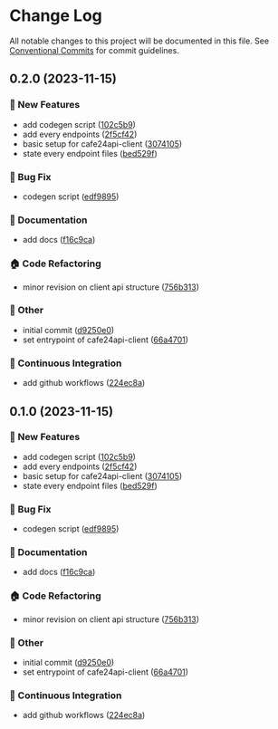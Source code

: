 # Change Log

All notable changes to this project will be documented in this file.
See [Conventional Commits](https://conventionalcommits.org) for commit guidelines.

## 0.2.0 (2023-11-15)

### :rocket: New Features

- add codegen script ([102c5b9](https://github.com/shepherd231/cafe24api-client/commit/102c5b95a7b5c46e38f3c74c4ca7a56df4ef8193))
- add every endpoints ([2f5cf42](https://github.com/shepherd231/cafe24api-client/commit/2f5cf4227ec842eb5dac84df3af8aeabbedf32e4))
- basic setup for cafe24api-client ([3074105](https://github.com/shepherd231/cafe24api-client/commit/3074105314c58717d17be61d06aac8ea10076ab4))
- state every endpoint files ([bed529f](https://github.com/shepherd231/cafe24api-client/commit/bed529f926e46a672b8c1fc1b8807b7e31406d5f))

### :bug: Bug Fix

- codegen script ([edf9895](https://github.com/shepherd231/cafe24api-client/commit/edf98954d7d6b47a601acd2a698763bf6ae9f0cd))

### :memo: Documentation

- add docs ([f16c9ca](https://github.com/shepherd231/cafe24api-client/commit/f16c9ca1da7ecf332f3ace585410983d3e02bad5))

### :house: Code Refactoring

- minor revision on client api structure ([756b313](https://github.com/shepherd231/cafe24api-client/commit/756b313c082aa2bec0c6cb220ff19cfa87abedaa))

### :mega: Other

- initial commit ([d9250e0](https://github.com/shepherd231/cafe24api-client/commit/d9250e0f80a1789e5a5813a7b2ab97e8999d9c31))
- set entrypoint of cafe24api-client ([66a4701](https://github.com/shepherd231/cafe24api-client/commit/66a4701bd7fb80769c1264647b71f79b317650ce))

### :construction_worker: Continuous Integration

- add github workflows ([224ec8a](https://github.com/shepherd231/cafe24api-client/commit/224ec8abcb336895c1b9b0f3598d93c9649af72f))

## 0.1.0 (2023-11-15)

### :rocket: New Features

- add codegen script ([102c5b9](https://github.com/shepherd231/cafe24api-client/commit/102c5b95a7b5c46e38f3c74c4ca7a56df4ef8193))
- add every endpoints ([2f5cf42](https://github.com/shepherd231/cafe24api-client/commit/2f5cf4227ec842eb5dac84df3af8aeabbedf32e4))
- basic setup for cafe24api-client ([3074105](https://github.com/shepherd231/cafe24api-client/commit/3074105314c58717d17be61d06aac8ea10076ab4))
- state every endpoint files ([bed529f](https://github.com/shepherd231/cafe24api-client/commit/bed529f926e46a672b8c1fc1b8807b7e31406d5f))

### :bug: Bug Fix

- codegen script ([edf9895](https://github.com/shepherd231/cafe24api-client/commit/edf98954d7d6b47a601acd2a698763bf6ae9f0cd))

### :memo: Documentation

- add docs ([f16c9ca](https://github.com/shepherd231/cafe24api-client/commit/f16c9ca1da7ecf332f3ace585410983d3e02bad5))

### :house: Code Refactoring

- minor revision on client api structure ([756b313](https://github.com/shepherd231/cafe24api-client/commit/756b313c082aa2bec0c6cb220ff19cfa87abedaa))

### :mega: Other

- initial commit ([d9250e0](https://github.com/shepherd231/cafe24api-client/commit/d9250e0f80a1789e5a5813a7b2ab97e8999d9c31))
- set entrypoint of cafe24api-client ([66a4701](https://github.com/shepherd231/cafe24api-client/commit/66a4701bd7fb80769c1264647b71f79b317650ce))

### :construction_worker: Continuous Integration

- add github workflows ([224ec8a](https://github.com/shepherd231/cafe24api-client/commit/224ec8abcb336895c1b9b0f3598d93c9649af72f))

